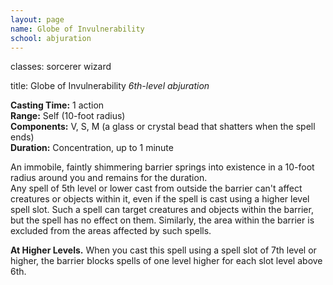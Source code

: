 ```yaml
---
layout: page
name: Globe of Invulnerability
school: abjuration
---
```

classes: sorcerer
         wizard

title: Globe of Invulnerability 
_6th-level abjuration_ 

**Casting Time:** 1 action    
**Range:** Self (10-foot radius)    
**Components:** V, S, M (a glass or crystal bead that shatters when the spell ends)    
**Duration:** Concentration, up to 1 minute 

An immobile, faintly shimmering barrier springs into existence in a 10-foot radius around you and remains for the duration.    
Any spell of 5th level or lower cast from outside the barrier can't affect creatures or objects within it, even if the spell is cast using a higher level spell slot. Such a spell can target creatures and objects within the barrier, but the spell has no effect on them. Similarly, the area within the barrier is excluded from the areas affected by such spells. 

**At Higher Levels.** When you cast this spell using a spell slot of 7th level or higher, the barrier blocks spells of one level higher for each slot level above 6th. 